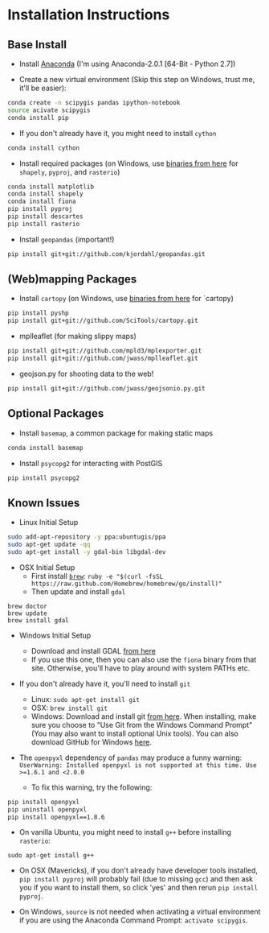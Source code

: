 # Installation Instructions 

## Base Install

* Install [Anaconda](http://continuum.io/downloads) (I'm using Anaconda-2.0.1 [64-Bit - Python 2.7])

* Create a new virtual environment (Skip this step on Windows, trust me, it'll be easier):
```bash
conda create -n scipygis pandas ipython-notebook
source acivate scipygis
conda install pip
```

* If you don't already have it, you might need to install `cython`
```bash
conda install cython
```

* Install required packages (on Windows, use [binaries from here](http://www.lfd.uci.edu/~gohlke/pythonlibs/) for `shapely`, `pyproj`, and `rasterio`)
```bash
conda install matplotlib
conda install shapely
conda install fiona
pip install pyproj
pip install descartes
pip install rasterio
```

* Install `geopandas` (important!)
```bash
pip install git+git://github.com/kjordahl/geopandas.git
```

## (Web)mapping Packages

* Install `cartopy` (on Windows, use [binaries from here](http://www.lfd.uci.edu/~gohlke/pythonlibs/) for `cartopy)
```bash
pip install pyshp
pip install git+git://github.com/SciTools/cartopy.git
```

* mplleaflet (for making slippy maps)
```bash
pip install git+git://github.com/mpld3/mplexporter.git
pip install git+git://github.com/jwass/mplleaflet.git
```

* geojson.py for shooting data to the web!
```bash
pip install git+git://github.com/jwass/geojsonio.py.git
```

## Optional Packages

* Install `basemap`, a common package for making static maps
```bash
conda install basemap
```

* Install `psycopg2` for interacting with PostGIS
```bash
pip install psycopg2
```

## Known Issues

* Linux Initial Setup
```bash
sudo add-apt-repository -y ppa:ubuntugis/ppa
sudo apt-get update -qq
sudo apt-get install -y gdal-bin libgdal-dev
```

* OSX Initial Setup
    * First install [`brew`](http://brew.sh/): `ruby -e "$(curl -fsSL https://raw.github.com/Homebrew/homebrew/go/install)"`
   * Then update and install `gdal`
```
brew doctor
brew update
brew install gdal
```

* Windows Initial Setup
   * Download and install GDAL [from here](http://www.lfd.uci.edu/~gohlke/pythonlibs/#gdal)
   * If you use this one, then you can also use the `fiona` binary from that site. Otherwise, you'll have to play around with system PATHs etc.

* If you don't already have it, you'll need to install `git`
    * Linux: `sudo apt-get install git`
    * OSX:   `brew install git`
    * Windows: Download and install git [from here](http://www.git-scm.com/downloads). When installing, make sure you choose to "Use Git from the Windows Command Prompt" (You may also want to install optional Unix tools). You can also download GitHub for Windows [here](https://windows.github.com/).

* The `openpyxl` dependency of `pandas` may produce a funny warning: `UserWarning: Installed openpyxl is not supported at this time. Use >=1.6.1 and <2.0.0`

   * To fix this warning, try the following:
```bash
pip install openpyxl
pip uninstall openpyxl
pip install openpyxl==1.8.6 
```

* On vanilla Ubuntu, you might need to install `g++` before installing `rasterio`:
```
sudo apt-get install g++
```

* On OSX (Mavericks), if you don't already have developer tools installed, `pip install pyproj` will 
probably fail (due to missing `gcc`) and then ask you if you want to install them, so click 'yes' and 
then rerun `pip install pyproj`.

* On Windows, `source` is not needed when activating a virtual environment if you are using the Anaconda Command Prompt:  `activate scipygis`.
